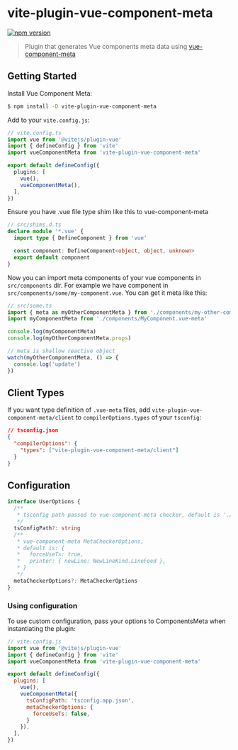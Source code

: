 # vite-plugin-vue-component-meta

[![npm version](https://img.shields.io/npm/v/vite-plugin-vue-component-meta)](https://www.npmjs.com/package/vite-plugin-vue-component-meta)

> Plugin that generates Vue components meta data using [vue-component-meta](https://github.com/vuejs/language-tools/tree/master/packages/component-meta)

## Getting Started

Install Vue Component Meta:

```bash
$ npm install -D vite-plugin-vue-component-meta
```

Add to your `vite.config.js`:

```ts
// vite.config.ts
import vue from '@vitejs/plugin-vue'
import { defineConfig } from 'vite'
import vueComponentMeta from 'vite-plugin-vue-component-meta'

export default defineConfig({
  plugins: [
    vue(),
    vueComponentMeta(),
  ],
})
```

Ensure you have .vue file type shim like this to vue-component-meta

```ts
// src/shims.d.ts
declare module '*.vue' {
  import type { DefineComponent } from 'vue'

  const component: DefineComponent<object, object, unknown>
  export default component
}
```

Now you can import meta components of your vue components in `src/components` dir.
For example we have component in `src/components/some/my-component.vue`.
You can get it meta like this:

```ts
// src/some.ts
import { meta as myOtherComponentMeta } from './components/my-other-component.vue-meta'
import myComponentMeta from './components/MyComponent.vue-meta'

console.log(myComponentMeta)
console.log(myOtherComponentMeta.props)

// meta is shallow reactive object
watch(myOtherComponentMeta, () => {
  console.log('update')
})
```

## Client Types

If you want type definition of `.vue-meta` files, add `vite-plugin-vue-component-meta/client` to `compilerOptions.types` of your `tsconfig`:

```json
// tsconfig.json
{
  "compilerOptions": {
    "types": ["vite-plugin-vue-component-meta/client"]
  }
}
```

## Configuration

```ts
interface UserOptions {
  /**
   * tsconfig path passed to vue-component-meta checker, default is './tsconfig.json'
   */
  tsConfigPath?: string
  /**
   * vue-component-meta MetaCheckerOptions,
   * default is: {
   *   forceUseTs: true,
   *   printer: { newLine: NewLineKind.LineFeed },
   * }
   */
  metaCheckerOptions?: MetaCheckerOptions
}
```

### Using configuration

To use custom configuration, pass your options to ComponentsMeta when instantiating the plugin:

```js
// vite.config.js
import vue from '@vitejs/plugin-vue'
import { defineConfig } from 'vite'
import vueComponentMeta from 'vite-plugin-vue-component-meta'

export default defineConfig({
  plugins: [
    vue(),
    vueComponentMeta({
      tsConfigPath: 'tsconfig.app.json',
      metaCheckerOptions: {
        forceUseTs: false,
      }
    }),
  ],
})
```

